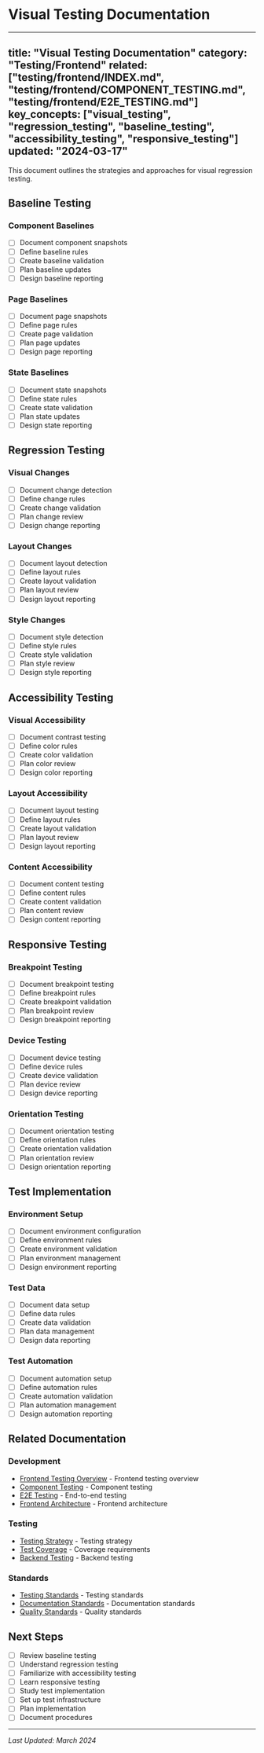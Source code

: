 # Visual Testing Documentation

---
title: "Visual Testing Documentation"
category: "Testing/Frontend"
related: ["testing/frontend/INDEX.md", "testing/frontend/COMPONENT_TESTING.md", "testing/frontend/E2E_TESTING.md"]
key_concepts: ["visual_testing", "regression_testing", "baseline_testing", "accessibility_testing", "responsive_testing"]
updated: "2024-03-17"
---

This document outlines the strategies and approaches for visual regression testing.

## Baseline Testing

### Component Baselines
- [ ] Document component snapshots
- [ ] Define baseline rules
- [ ] Create baseline validation
- [ ] Plan baseline updates
- [ ] Design baseline reporting

### Page Baselines
- [ ] Document page snapshots
- [ ] Define page rules
- [ ] Create page validation
- [ ] Plan page updates
- [ ] Design page reporting

### State Baselines
- [ ] Document state snapshots
- [ ] Define state rules
- [ ] Create state validation
- [ ] Plan state updates
- [ ] Design state reporting

## Regression Testing

### Visual Changes
- [ ] Document change detection
- [ ] Define change rules
- [ ] Create change validation
- [ ] Plan change review
- [ ] Design change reporting

### Layout Changes
- [ ] Document layout detection
- [ ] Define layout rules
- [ ] Create layout validation
- [ ] Plan layout review
- [ ] Design layout reporting

### Style Changes
- [ ] Document style detection
- [ ] Define style rules
- [ ] Create style validation
- [ ] Plan style review
- [ ] Design style reporting

## Accessibility Testing

### Visual Accessibility
- [ ] Document contrast testing
- [ ] Define color rules
- [ ] Create color validation
- [ ] Plan color review
- [ ] Design color reporting

### Layout Accessibility
- [ ] Document layout testing
- [ ] Define layout rules
- [ ] Create layout validation
- [ ] Plan layout review
- [ ] Design layout reporting

### Content Accessibility
- [ ] Document content testing
- [ ] Define content rules
- [ ] Create content validation
- [ ] Plan content review
- [ ] Design content reporting

## Responsive Testing

### Breakpoint Testing
- [ ] Document breakpoint testing
- [ ] Define breakpoint rules
- [ ] Create breakpoint validation
- [ ] Plan breakpoint review
- [ ] Design breakpoint reporting

### Device Testing
- [ ] Document device testing
- [ ] Define device rules
- [ ] Create device validation
- [ ] Plan device review
- [ ] Design device reporting

### Orientation Testing
- [ ] Document orientation testing
- [ ] Define orientation rules
- [ ] Create orientation validation
- [ ] Plan orientation review
- [ ] Design orientation reporting

## Test Implementation

### Environment Setup
- [ ] Document environment configuration
- [ ] Define environment rules
- [ ] Create environment validation
- [ ] Plan environment management
- [ ] Design environment reporting

### Test Data
- [ ] Document data setup
- [ ] Define data rules
- [ ] Create data validation
- [ ] Plan data management
- [ ] Design data reporting

### Test Automation
- [ ] Document automation setup
- [ ] Define automation rules
- [ ] Create automation validation
- [ ] Plan automation management
- [ ] Design automation reporting

## Related Documentation

### Development
- [Frontend Testing Overview](INDEX.md) - Frontend testing overview
- [Component Testing](COMPONENT_TESTING.md) - Component testing
- [E2E Testing](E2E_TESTING.md) - End-to-end testing
- [Frontend Architecture](../../../frontend/ARCHITECTURE.md) - Frontend architecture

### Testing
- [Testing Strategy](../../STRATEGY.md) - Testing strategy
- [Test Coverage](../../COVERAGE.md) - Coverage requirements
- [Backend Testing](../backend/API_TESTING.md) - Backend testing

### Standards
- [Testing Standards](../../../standards/TESTING_STANDARDS.md) - Testing standards
- [Documentation Standards](../../../standards/DOCUMENTATION.md) - Documentation standards
- [Quality Standards](../../../standards/QUALITY_STANDARDS.md) - Quality standards

## Next Steps

- [ ] Review baseline testing
- [ ] Understand regression testing
- [ ] Familiarize with accessibility testing
- [ ] Learn responsive testing
- [ ] Study test implementation
- [ ] Set up test infrastructure
- [ ] Plan implementation
- [ ] Document procedures

---

*Last Updated: March 2024* 